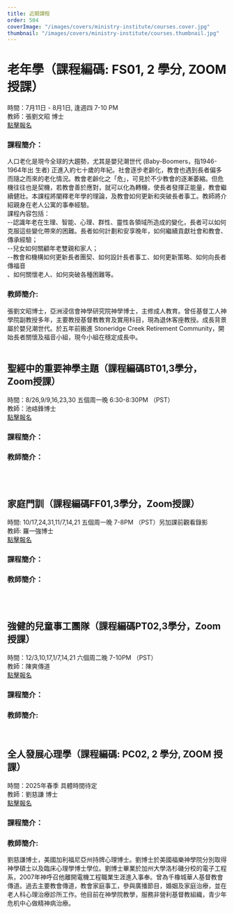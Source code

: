 ```yaml
---
title: 近期課程
order: 504
coverImage: "/images/covers/ministry-institute/courses.cover.jpg"
thumbnail: "/images/covers/ministry-institute/courses.thumbnail.jpg"
---
```


# 老年學（課程編碼: FS01, 2 學分, ZOOM 授課）
時間：7月11日 - 8月1日, 逢週四 7-10 PM\
教師：張劉文昭 博士\
[點擊報名](https://form.jotform.com/240777192694166)

### 課程簡介：
人口老化是現今全球的大趨勢，尤其是嬰兒潮世代 (Baby-Boomers，指1946-1964年出
生者) 正進入約七十歲的年紀。社會逐步老齡化，教會也遇到長者偏多而隨之而來的老化情況。教會老齡化之「危」，可見於不少教會的逐漸萎縮。但危機往往也是契機，若教會善於應對，就可以化為轉機，使長者發揮正能量，教會繼續健壯。本課程將闡釋老年學的理論，及教會如何更新和突破長者事工。教師將介紹親身在老人公寓的事奉經驗。\
課程內容包括：\
--認識年老在生理、智能、心理、群性、靈性各領域所造成的變化，長者可以如何克服這些變化帶來的困難。長者如何計劃和安享晚年，如何繼續貢獻社會和教會、傳承經驗；\
--兒女如何關顧年老雙親和家人；\
--教會和機構如何更新長者團契、如何設計長者事工、如何更新策略、如何向長者傳福音\
、如何關懷老人、如何突破各種困難等。

### 教師簡介:
張劉文昭博士，亞洲浸信會神學研究院神學博士，主修成人教育。曾任基督工人神學院副教授多年，主要教授基督教教育及實用科目，現為退休客座教授。成長背景屬於嬰兒潮世代。於五年前搬進 Stoneridge Creek Retirement Community，開始長者關懷及福音小組，現今小組在穩定成長中。
</br>
</br>

## 聖經中的重要神學主題（課程編碼BT01,3學分，Zoom授課）
時間：8/26,9/9,16,23,30 五個周一晚 6:30-8:30PM （PST）\
教師：池峈鋒博士\
[點擊報名](https://form.jotform.com/241284833663158)

### 課程簡介：

### 教師簡介：

</br>
</br>

## 家庭門訓（課程編碼FF01,3學分，Zoom授課）
時間: 10/17,24,31,11/7,14,21 五個周一晚 7-8PM （PST）另加課前觀看錄影 \
教師: 羅一強博士\
[點擊報名](https://form.jotform.com/241285439477164)

### 課程簡介：

### 教師簡介：

</br>
</br>

## 強健的兒童事工團隊（課程編碼PT02,3學分，Zoom授課）
時間：12/3,10,17,1/7,14,21 六個周二晚 7-10PM （PST）\
教師：陳爽傳道\
[點擊報名](https://form.jotform.com/241285235571153)

### 課程簡介：

### 教師簡介:

</br>

## 全人發展心理學（課程編碼: PC02, 2 學分, ZOOM 授課）
時間：2025年春季 具體時間待定\
教師：劉慈謙 博士\
[點擊報名](https://form.jotform.com/232775455948169)

### 課程簡介：

### 教師簡介:
劉慈謙博士，美國加利福尼亞州持牌心理博士。劉博士於美國福樂神學院分別取得神學碩士以及臨床心理學博士學位。劉博士畢業於加州大學洛杉磯分校的電子工程系，2007年神呼召他離開電機工程職業生涯進入事奉。曾為千橡城華人基督教會傳道。過去主要教會傳道，教會家庭事工，參與廣播節目，婚姻及家庭治療，並在老人科心理治療診所工作。他目前在神學院教學，服務非營利基督教組織，青少年危机中心做精神病治療。
</br>
</br>
